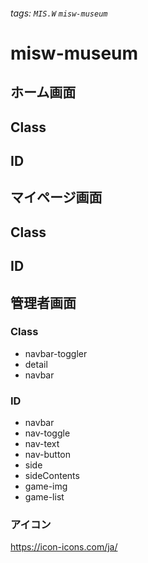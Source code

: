 ###### tags: `MIS.W` `misw-museum`

# misw-museum

## ホーム画面

## Class

## ID

## マイページ画面
## Class

## ID

## 管理者画面
### Class
- navbar-toggler
- detail
- navbar

### ID
- navbar
- nav-toggle
- nav-text
- nav-button
- side
- sideContents
- game-img
- game-list
### アイコン
https://icon-icons.com/ja/
